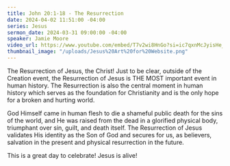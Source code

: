 ```yaml
---
title: John 20:1-18 - The Resurrection
date: 2024-04-02 11:51:00 -04:00
series: Jesus
sermon_date: 2024-03-31 09:00:00 -04:00
speaker: Jamie Moore
video_url: https://www.youtube.com/embed/T7v2wi8HnGo?si=ic7qxnMcJyisHe_9
thumbnail_image: "/uploads/Jesus%20Art%20for%20Website.png"
---
```


The Resurrection of Jesus, the Christ! Just to be clear, outside of the Creation event, the Resurrection of Jesus is THE MOST important event in human history. The Resurrection is also the central moment in human history which serves as the foundation for Christianity and is the only hope for a broken and hurting world.

God Himself came in human flesh to die a shameful public death for the sins of the world, and He was raised from the dead in a glorified physical body, triumphant over sin, guilt, and death itself. The Resurrection of Jesus validates His identity as the Son of God and secures for us, as believers, salvation in the present and physical resurrection in the future.

This is a great day to celebrate! Jesus is alive!